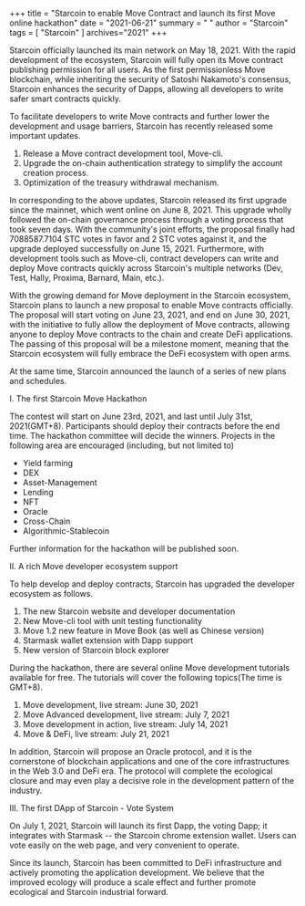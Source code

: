 +++
title = "Starcoin to enable Move Contract and launch its first Move online hackathon"
date = "2021-06-21"
summary = " "
author = "Starcoin"
tags = [
    "Starcoin"
]
archives="2021"
+++


Starcoin officially launched its main network on May 18, 2021. With the rapid development of the ecosystem, Starcoin will fully open its Move contract publishing permission for all users. As the first permissionless Move blockchain, while inheriting the security of Satoshi Nakamoto's consensus, Starcoin enhances the security of Dapps, allowing all developers to write safer smart contracts quickly.

To facilitate developers to write Move contracts and further lower the development and usage barriers, Starcoin has recently released some important updates.

 1. Release a Move contract development tool, Move-cli.
 2. Upgrade the on-chain authentication strategy to simplify the account creation process.
 3. Optimization of the treasury withdrawal mechanism.

In corresponding to the above updates, Starcoin released its first upgrade since the mainnet, which went online on June 8, 2021. This upgrade wholly followed the on-chain governance process through a voting process that took seven days. With the community's joint efforts, the proposal finally had 7088587.7104 STC votes in favor and 2 STC votes against it, and the upgrade deployed successfully on June 15, 2021. Furthermore, with development tools such as Move-cli, contract developers can write and deploy Move contracts quickly across Starcoin's multiple networks (Dev, Test, Hally, Proxima, Barnard, Main, etc.).

With the growing demand for Move deployment in the Starcoin ecosystem, Starcoin plans to launch a new proposal to enable Move contracts officially. The proposal will start voting on June 23, 2021, and end on June 30, 2021, with the initiative to fully allow the deployment of Move contracts, allowing anyone to deploy Move contracts to the chain and create DeFi applications. The passing of this proposal will be a milestone moment, meaning that the Starcoin ecosystem will fully embrace the DeFi ecosystem with open arms.

At the same time, Starcoin announced the launch of a series of new plans and schedules.

I. The first Starcoin Move Hackathon

The contest will start on June 23rd, 2021, and last until July 31st, 2021(GMT+8). Participants should deploy their contracts before the end time. The hackathon committee will decide the winners. Projects in the following area are encouraged (including, but not limited to)

 - Yield farming
 - DEX
 - Asset-Management
 - Lending
 - NFT
 - Oracle
 - Cross-Chain
 - Algorithmic-Stablecoin

 Further information for the hackathon will be published soon.

 II. A rich Move developer ecosystem support

 To help develop and deploy contracts, Starcoin has upgraded the developer ecosystem as follows.

 1. The new Starcoin website and developer documentation
 2. New Move-cli tool with unit testing functionality
 3. Move 1.2 new feature in Move Book (as well as Chinese version)
 4. Starmask wallet extension with Dapp support
 5. New version of Starcoin block explorer

 During the hackathon, there are several online Move development tutorials available for free. The tutorials will cover the following topics(The time is GMT+8).

 1. Move development, live stream: June 30, 2021
 2. Move Advanced development, live stream: July 7, 2021
 3. Move development in action, live stream: July 14, 2021
 4. Move & DeFi, live stream: July 21, 2021

 In addition, Starcoin will propose an Oracle protocol, and it is the cornerstone of blockchain applications and one of the core infrastructures in the Web 3.0 and DeFi era. The protocol will complete the ecological closure and may even play a decisive role in the development pattern of the industry.

 III. The first DApp of Starcoin - Vote System

 On July 1, 2021, Starcoin will launch its first Dapp, the voting Dapp; it integrates with Starmask -- the Starcoin chrome extension wallet. Users can vote easily on the web page, and very convenient to operate.

 Since its launch, Starcoin has been committed to DeFi infrastructure and actively promoting the application development. We believe that the improved ecology will produce a scale effect and further promote ecological and Starcoin industrial forward.
